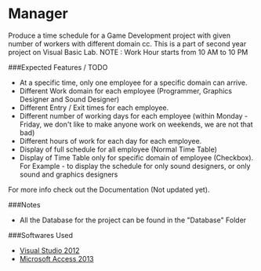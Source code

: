 # Manager
Produce a time schedule for a Game Development project with given number of workers with different domain cc. This is a part of second year project on Visual Basic Lab.
NOTE : Work Hour starts from 10 AM to 10 PM

###Expected Features / TODO

* At a specific time, only one employee for a specific domain can arrive.
* Different Work domain for each employee (Programmer, Graphics Designer and Sound Designer)
* Different Entry / Exit times for each employee.
* Different number of working days for each employee (within Monday - Friday, we don't like to make anyone work on weekends, we are not that bad)
* Different hours of work for each day for each employee.
* Display of full schedule for all employee (Normal Time Table)
* Display of Time Table only for specific domain of employee (Checkbox). For Example - to display the schedule for only sound designers, or only sound and graphics designers

For more info check out the Documentation (Not updated yet).

###Notes

* All the Database for the project can be found in the "Database" Folder

###Softwares Used

* [Visual Studio 2012](https://www.microsoft.com/en-in/download/details.aspx?id=34673)
* [Microsoft Access 2013](https://www.microsoft.com/en-in/download/details.aspx?id=39358)
